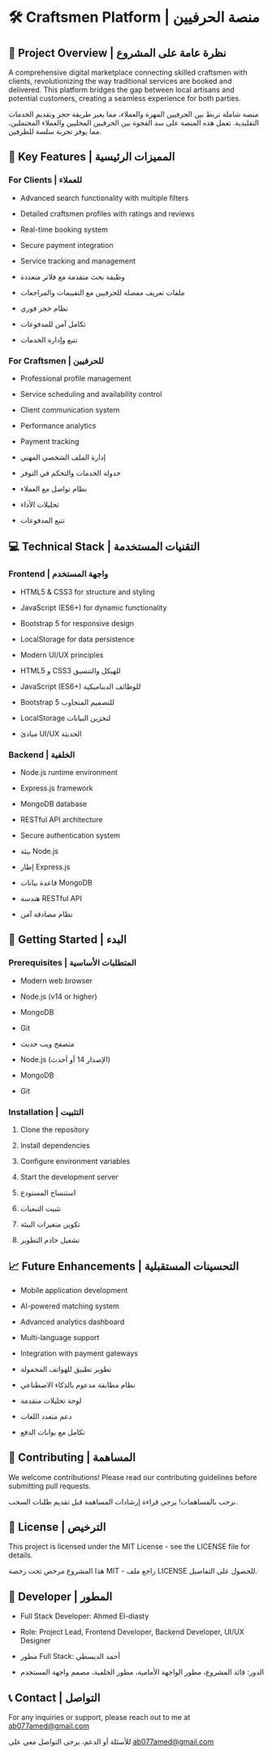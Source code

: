 # 🛠️ Craftsmen Platform | منصة الحرفيين

## 🌟 Project Overview | نظرة عامة على المشروع

A comprehensive digital marketplace connecting skilled craftsmen with clients, revolutionizing the way traditional services are booked and delivered. This platform bridges the gap between local artisans and potential customers, creating a seamless experience for both parties.

منصة شاملة تربط بين الحرفيين المهرة والعملاء، مما يغير طريقة حجز وتقديم الخدمات التقليدية. تعمل هذه المنصة على سد الفجوة بين الحرفيين المحليين والعملاء المحتملين، مما يوفر تجربة سلسة للطرفين.

## 🎯 Key Features | المميزات الرئيسية

### For Clients | للعملاء
- Advanced search functionality with multiple filters
- Detailed craftsmen profiles with ratings and reviews
- Real-time booking system
- Secure payment integration
- Service tracking and management

- وظيفة بحث متقدمة مع فلاتر متعددة
- ملفات تعريف مفصلة للحرفيين مع التقييمات والمراجعات
- نظام حجز فوري
- تكامل آمن للمدفوعات
- تتبع وإدارة الخدمات

### For Craftsmen | للحرفيين
- Professional profile management
- Service scheduling and availability control
- Client communication system
- Performance analytics
- Payment tracking

- إدارة الملف الشخصي المهني
- جدولة الخدمات والتحكم في التوفر
- نظام تواصل مع العملاء
- تحليلات الأداء
- تتبع المدفوعات

## 💻 Technical Stack | التقنيات المستخدمة

### Frontend | واجهة المستخدم
- HTML5 & CSS3 for structure and styling
- JavaScript (ES6+) for dynamic functionality
- Bootstrap 5 for responsive design
- LocalStorage for data persistence
- Modern UI/UX principles

- HTML5 و CSS3 للهيكل والتنسيق
- JavaScript (ES6+) للوظائف الديناميكية
- Bootstrap 5 للتصميم المتجاوب
- LocalStorage لتخزين البيانات
- مبادئ UI/UX الحديثة

### Backend | الخلفية
- Node.js runtime environment
- Express.js framework
- MongoDB database
- RESTful API architecture
- Secure authentication system

- بيئة Node.js
- إطار Express.js
- قاعدة بيانات MongoDB
- هندسة RESTful API
- نظام مصادقة آمن

## 🚀 Getting Started | البدء

### Prerequisites | المتطلبات الأساسية
- Modern web browser
- Node.js (v14 or higher)
- MongoDB
- Git

- متصفح ويب حديث
- Node.js (الإصدار 14 أو أحدث)
- MongoDB
- Git

### Installation | التثبيت
1. Clone the repository
2. Install dependencies
3. Configure environment variables
4. Start the development server

1. استنساخ المستودع
2. تثبيت التبعيات
3. تكوين متغيرات البيئة
4. تشغيل خادم التطوير

## 📈 Future Enhancements | التحسينات المستقبلية
- Mobile application development
- AI-powered matching system
- Advanced analytics dashboard
- Multi-language support
- Integration with payment gateways

- تطوير تطبيق للهواتف المحمولة
- نظام مطابقة مدعوم بالذكاء الاصطناعي
- لوحة تحليلات متقدمة
- دعم متعدد اللغات
- تكامل مع بوابات الدفع

## 🤝 Contributing | المساهمة
We welcome contributions! Please read our contributing guidelines before submitting pull requests.

نرحب بالمساهمات! يرجى قراءة إرشادات المساهمة قبل تقديم طلبات السحب.

## 📄 License | الترخيص
This project is licensed under the MIT License - see the LICENSE file for details.

هذا المشروع مرخص تحت رخصة MIT - راجع ملف LICENSE للحصول على التفاصيل.

## 👥 Developer | المطور
- Full Stack Developer: Ahmed El-diasty
- Role: Project Lead, Frontend Developer, Backend Developer, UI/UX Designer

- مطور Full Stack: أحمد الديسطي
- الدور: قائد المشروع، مطور الواجهة الأمامية، مطور الخلفية، مصمم واجهة المستخدم

## 📞 Contact | التواصل
For any inquiries or support, please reach out to me at ab077amed@gmail.com

للأسئلة أو الدعم، يرجى التواصل معي على ab077amed@gmail.com 